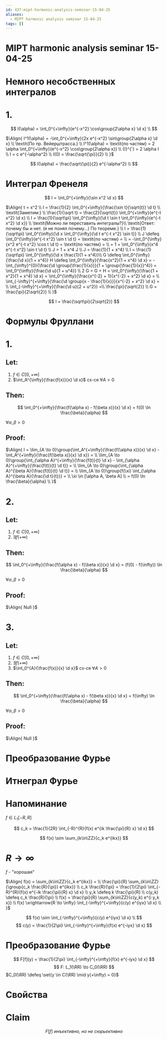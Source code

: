 ```yaml
---
id: 437-mipt-harmonic-analysis-seminar-15-04-25
aliases:
  - MIPT harmonic analysis seminar 15-04-25
tags: []
---
```


# MIPT harmonic analysis seminar 15-04-25

# Немного несобственных интегралов

# 1.

$$
I(\alpha) = \int_0^{+\infty}{e^{-x^2} \cos\group{2\alpha x} \d x} \\
$$

$\Align{
I^1(\alpha) = -\int_0^{+\infty}{2x e^{-x^2} \sin\group{2\alpha x} \d x} \\
\textit{По пр. Вейерштрасса.} \\
I^1(\alpha) = \textit{по частям} = 
2 \alpha \int_0^{+\infty}{e^{-x^2} \cos\group{2\alpha x}} \\
{I}^{'} = 2 \alpha I \\
I = c e^{-\alpha^2} \\
I(0) = \frac{\sqrt{\pi}}{2} \\
}$

$$
I(\alpha) = \frac{\sqrt{\pi}}{2} e^{-\alpha^2} \\
$$

# Интеграл Френеля

$$
I = \int_0^{+\infty}{\sin x^2 \d x}
$$

$\Align{
t = x^2 \\
I = \frac{1}{2} \int_0^{+\infty}{\frac{\sin t}{\sqrt{t}} \d t} \\
\textit{Заметим:} \\
\frac{1}{\sqrt t} = \frac{2}{\sqrt{t}} \int_0^{+\infty}{e^{-t x^2} \d x} \\
I = \frac{1}{\sqrt\pi} \int_0^{\infty}{\d t \sin t \int_0^{\infty}{e^{-t x^2} \d x}} \\
\textit{Можно ли переставить интегралы?}\\
\textit{Ответ: почему бы и нет. (я не понял почему...) По теореме.} \\
I = \frac{1}{\sqrt\pi} \int_0^{\infty}{\d x \int_0^{\infty}{\d t e^{-t x^2} \sin t}} \\
J \defeq \int_0^{\infty}{e^{-t x^2} \sin t \d t} = \textit{по частям} = \\
= -\int_0^{\infty}{x^2 e^{-t x^2} \cos t \d t} = \textit{по частям} = \\
= 1 + \int_0^{\infty}{x^4 e^{-t x^2} \sin t \d t} \\
J = 1 + x^4 J \\
J = \frac{1}{1 + x^4} \\
I = \frac{1}{\sqrt\pi} \int_0^{\infty}{\d x \frac{1}{1 + x^4}}\\
G \defeq \int_0^{\infty}{\frac{\d x}{1 + x^4}}
H \defeq \int_0^{\infty}{\frac{x^2}{1 + x^4} \d x} = 
-\int_{\infty}^{0}{\frac{\d \group{\frac{1}{x}}}{1 + \group{\frac{1}{x}}^4}} =
\int_0^{\infty}{\frac{\d u}{1 + u^4}} \\
2 G = G + H = \int_0^{\infty}{\frac{1 + x^2}{1 + x^4} \d x} =
\int_0^{\infty}{\frac{x^{-2} + 1}{x^{-2} + x^2} \d x} = \\
\int_{-\infty}^{+\infty}{\frac{\d \group{x - \frac{1}{x}}}{x^{-2} + x^2} \d x} = \\
\int_{-\infty}^{+\infty}{\frac{\d u}{2 + u^2}} =\\
\frac{\pi}{\sqrt{2}} \\
G = \frac{\pi}{2\sqrt{2}} \\
}$

$$
I = \frac{\sqrt\pi}{2\sqrt{2}}
$$

# Формулы Фруллани

# 1.

## Let:

1. $f \in C[0,+\infty]$
2. $\int_A^{\infty}{\frac{f(x)}{x} \d x}$ сх-ся $\forall A > 0$

## Then:

$$
\int_0^{+\infty}{\frac{f(\alpha x) - f(\beta x)}{x} \d x} = f(0) \ln \frac{\beta}{\alpha}
$$

$\forall \alpha,\beta > 0$

## Proof:

$\Align{
I = \lim_{A \to 0}\group{\int_A^{+\infty}{\frac{f(\alpha x)}{x} \d x} - 
\int_A^{+\infty}{\frac{f(\beta x)}{x} \d x}} = \\
\lim_{A \to 0}\group{\int_{\alpha A}^{+\infty}{\frac{f(t)}{t} \d x} - 
\int_{\alpha A}^{+\infty}{\frac{f(t)}{t} \d t}} = \\
\lim_{A \to 0}\group{\int_{\alpha A}^{\beta A}{\frac{f(t)}{t} \d t}} = \\
\lim_{A \to 0}\group{f(\xi) \int_{\alpha A}^{\beta A}{\frac{\d t}{t}}} = \\
\xi \in [\alpha A, \beta A] \\
= f(0) \ln \frac{\beta}{\alpha} \\
}$

# 2.

## Let:

1. $f \in C[0,+\infty]$
2. $\exists f(+\infty)$

## Then:

$$
\int_0^{+\infty}{\frac{f(\alpha x) - f(\beta x)}{x} \d x} =
(f(0) - f(\infty)) \ln \frac{\beta}{\alpha}
$$

$\forall \alpha,\beta > 0$

## Proof:

$\Align{
Null
}$

# 3.

## Let:

1. $f \in C[0,+\infty]$
2. $\exists f(+\infty)$
3. $\int_0^{A}{\frac{f(x)}{x} \d x}$ сх-ся $\forall A > 0$

## Then:

$$
\int_0^{+\infty}{\frac{f(\alpha x) - f(\beta x)}{x} \d x} =
f(\infty) \ln \frac{\beta}{\alpha}
$$

$\forall \alpha,\beta > 0$

## Proof:

$\Align{
Null
}$

# Преобразование Фурье

# Итнеграл Фурье

# Напоминание

$f \in L_1[-R, R]$

$$
c_k = \frac{1}{2R} \int_{-R}^{R}{f(x) e^{ik \frac{\pi}{R} x} \d x}
$$

$$
f(x) \sim \sum_{k\in\ZZ}{c_k e^{ikx}}
$$

# $R \to \infty$

$f$ - "хорошая"

$\Align{
f(x) = \sum_{k\in\ZZ}{c_k e^{ikx}} = \\
\frac{\pi}{R} \sum_{k\in\ZZ}{\group{c_k \frac{R}{\pi}} e^{ikx}} \\
c_k \frac{R}{\pi} = \frac{1}{2\pi} \int_{-R}^{R}{f(x) e^{-ik \frac{\pi}{R} x} \d x} \\
y_k \defeq k \frac{\pi}{R} \\
c(y_k) \defeq c_k \frac{R}{\pi} \\
f(x) = \frac{\pi}{R} \sum_{k\in\ZZ}{c(y_k) e^{i y_k x}} \\
f(x) \xrightarrow{R \to \infty} \int_{-\infty}^{+\infty}{c(y) e^{iyx} \d x} \\
}$

$$
f(x) \sim \int_{-\infty}^{+\infty}{c(y) e^{iyx} \d x} \\
$$
$$
c(y) = \frac{1}{2\pi} \int_{-\infty}^{+\infty}{f(x) e^{-iyx} \d x}
$$

# Преобразование Фурье
$$
F[f](y) = \frac{1}{2\pi} \int_{-\infty}^{+\infty}{f(x) e^{-iyx} \d x}
$$
$$
F: L_1(\RR) \to C_0(\RR)
$$
$C_0(\RR) \defeq \set{y \in C(\RR) \mid y(+\infty) = 0}$

# Свойства

# Claim
 $$
F[f]\ \textit{инъективно, но не сюрьективно}
$$

